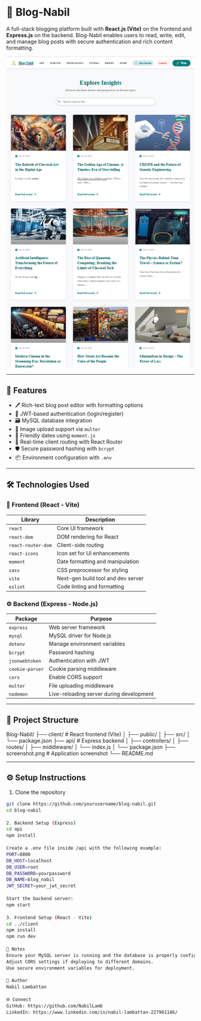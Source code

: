 # 📝 Blog-Nabil

A full-stack blogging platform built with **React.js (Vite)** on the frontend and **Express.js** on the backend. Blog-Nabil enables users to read, write, edit, and manage blog posts with secure authentication and rich content formatting.

![Blog-Nabil Screenshot](https://github.com/NabilLamb/Blog-Nabil/blob/41245c1ee76e82b8eed2b62f99006aecea946cd2/scn-blog-app.png)

---

## 🚀 Features

- 🖊️ Rich-text blog post editor with formatting options
- 🔐 JWT-based authentication (login/register)
- 🗃️ MySQL database integration
- 📂 Image upload support via `multer`
- 📅 Friendly dates using `moment.js`
- 🔄 Real-time client routing with React Router
- 🛡️ Secure password hashing with `bcrypt`
- 📦 Environment configuration with `.env`

---

## 🛠️ Technologies Used

### 🧠 Frontend (React - Vite)

| Library              | Description                                 |
|----------------------|---------------------------------------------|
| `react`              | Core UI framework                           |
| `react-dom`          | DOM rendering for React                     |
| `react-router-dom`   | Client-side routing                         |
| `react-icons`        | Icon set for UI enhancements                |
| `moment`             | Date formatting and manipulation            |
| `sass`               | CSS preprocessor for styling                |
| `vite`               | Next-gen build tool and dev server          |
| `eslint`             | Code linting and formatting                 |

### ⚙️ Backend (Express - Node.js)

| Package              | Purpose                                     |
|----------------------|---------------------------------------------|
| `express`            | Web server framework                        |
| `mysql`              | MySQL driver for Node.js                    |
| `dotenv`             | Manage environment variables                |
| `bcrypt`             | Password hashing                            |
| `jsonwebtoken`       | Authentication with JWT                     |
| `cookie-parser`      | Cookie parsing middleware                   |
| `cors`               | Enable CORS support                         |
| `multer`             | File uploading middleware                   |
| `nodemon`            | Live-reloading server during development    |

---

## 📁 Project Structure
Blog-Nabil/
├── client/ # React frontend (Vite)
│ ├── public/
│ ├── src/
│ └── package.json
├── api/ # Express backend
│ ├── controllers/
│ ├── routes/
│ ├── middleware/
│ └── index.js
│ └── package.json
├── screenshot.png # Application screenshot
└── README.md

---

## ⚙️ Setup Instructions

1. Clone the repository

```bash
git clone https://github.com/yourusername/blog-nabil.git
cd blog-nabil

2. Backend Setup (Express)
cd api
npm install

Create a .env file inside /api with the following example:
PORT=8800
DB_HOST=localhost
DB_USER=root
DB_PASSWORD=yourpassword
DB_NAME=blog_nabil
JWT_SECRET=your_jwt_secret

Start the backend server:
npm start

3. Frontend Setup (React - Vite)
cd ../client
npm install
npm run dev

📌 Notes
Ensure your MySQL server is running and the database is properly configured.
Adjust CORS settings if deploying to different domains.
Use secure environment variables for deployment.

👤 Author
Nabil Lambattan

🌐 Connect
GitHub: https://github.com/NabilLamb
LinkedIn: https://www.linkedin.com/in/nabil-lambattan-227961186/


